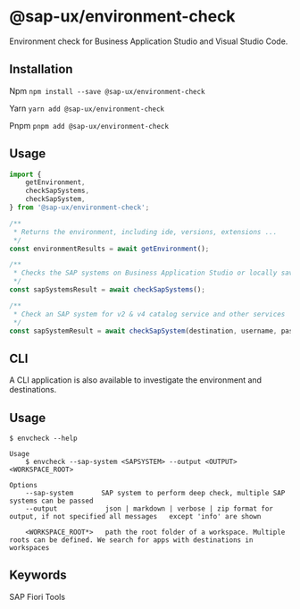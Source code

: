 # @sap-ux/environment-check

Environment check for Business Application Studio and Visual Studio Code.

## Installation
Npm
`npm install --save @sap-ux/environment-check`

Yarn
`yarn add @sap-ux/environment-check`

Pnpm
`pnpm add @sap-ux/environment-check`

## Usage

```javascript
import {
    getEnvironment,
    checkSapSystems,
    checkSapSystem,
} from '@sap-ux/environment-check';

/**
 * Returns the environment, including ide, versions, extensions ...
 */
const environmentResults = await getEnvironment();

/**
 * Checks the SAP systems on Business Application Studio or locally saved systems and returns a list
 */
const sapSystemsResult = await checkSapSystems();

/**
 * Check an SAP system for v2 & v4 catalog service and other services 
 */
const sapSystemResult = await checkSapSystem(destination, username, password);

```

## CLI

A CLI application is also available to investigate the environment and destinations.

## Usage

```
$ envcheck --help

Usage 
    $ envcheck --sap-system <SAPSYSTEM> --output <OUTPUT> <WORKSPACE_ROOT>

Options
    --sap-system       SAP system to perform deep check, multiple SAP systems can be passed
    --output            json | markdown | verbose | zip format for output, if not specified all messages   except 'info' are shown

    <WORKSPACE_ROOT*>   path the root folder of a workspace. Multiple roots can be defined. We search for apps with destinations in workspaces
```
## Keywords
SAP Fiori Tools
